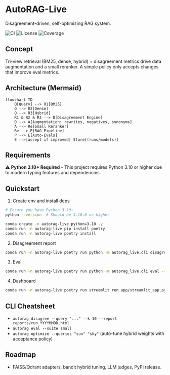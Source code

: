 # AutoRAG-Live

Disagreement-driven, self-optimizing RAG system.

![CI](https://img.shields.io/github/actions/workflow/status/rajatsainju2025/autorag-live/ci.yml?branch=main)
![License](https://img.shields.io/badge/license-MIT-green)
![Coverage](https://img.shields.io/endpoint?url=https://gist.githubusercontent.com/rajatsainju2025/autorag-live-coverage/raw/coverage.json)

## Concept
Tri-view retrieval (BM25, dense, hybrid) + disagreement metrics drive data augmentation and a small reranker. A simple policy only accepts changes that improve eval metrics.

## Architecture (Mermaid)
```mermaid
flowchart TD
	Q[Query] --> R1[BM25]
	Q --> R2[Dense]
	Q --> R3[Hybrid]
	R1 & R2 & R3 --> D[Disagreement Engine]
	D --> A[Augmentation: rewrites, negatives, synonyms]
	A --> Re[Small Reranker]
	Re --> P[RAG Pipeline]
	P --> E[Auto-Evals]
	E -->|accept if improved| Store[(runs/models)]
```

## Requirements

⚠️ **Python 3.10+ Required** - This project requires Python 3.10 or higher due to modern typing features and dependencies.

## Quickstart
1. Create env and install deps
```bash
# Ensure you have Python 3.10+
python --version  # Should be 3.10.0 or higher

conda create -n autorag-live python=3.10 -y
conda run -n autorag-live pip install poetry
conda run -n autorag-live poetry install
```
2. Disagreement report
```bash
conda run -n autorag-live poetry run python -m autorag_live.cli disagree --query "the sun"
```
3. Eval
```bash
conda run -n autorag-live poetry run python -m autorag_live.cli eval --suite small
```
4. Dashboard
```bash
conda run -n autorag-live poetry run streamlit run app/streamlit_app.py
```

## CLI Cheatsheet
- `autorag disagree --query "..." --k 10 --report reports/run_YYYYMMDD.html`
- `autorag eval --suite small`
- `autorag optimize --queries "sun" "sky"` (auto-tune hybrid weights with acceptance policy)

## Roadmap
- FAISS/Qdrant adapters, bandit hybrid tuning, LLM judges, PyPI release.
